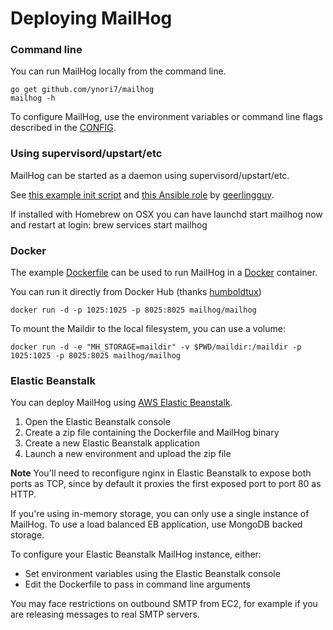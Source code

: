 Deploying MailHog
=================

### Command line

You can run MailHog locally from the command line.

    go get github.com/ynori7/mailhog
    mailhog -h

To configure MailHog, use the environment variables or command line flags
described in the [CONFIG](CONFIG.md).

### Using supervisord/upstart/etc

MailHog can be started as a daemon using supervisord/upstart/etc.

See [this example init script](https://github.com/geerlingguy/ansible-role-mailhog/blob/master/templates/mailhog.init.j2)
and [this Ansible role](https://github.com/geerlingguy/ansible-role-mailhog) by [geerlingguy](https://github.com/geerlingguy).

If installed with Homebrew on OSX you can have launchd start mailhog now and restart at login:
    brew services start mailhog

### Docker

The example [Dockerfile](../Dockerfile) can be used to run MailHog in a [Docker](https://www.docker.com/) container.

You can run it directly from Docker Hub (thanks [humboldtux](https://github.com/humboldtux))

    docker run -d -p 1025:1025 -p 8025:8025 mailhog/mailhog

To mount the Maildir to the local filesystem, you can use a volume:

    docker run -d -e "MH_STORAGE=maildir" -v $PWD/maildir:/maildir -p 1025:1025 -p 8025:8025 mailhog/mailhog

### Elastic Beanstalk

You can deploy MailHog using [AWS Elastic Beanstalk](http://aws.amazon.com/elasticbeanstalk/).

1. Open the Elastic Beanstalk console
2. Create a zip file containing the Dockerfile and MailHog binary
3. Create a new Elastic Beanstalk application
4. Launch a new environment and upload the zip file

**Note** You'll need to reconfigure nginx in Elastic Beanstalk to expose both
ports as TCP, since by default it proxies the first exposed port to port 80 as HTTP.

If you're using in-memory storage, you can only use a single instance of
MailHog. To use a load balanced EB application, use MongoDB backed storage.

To configure your Elastic Beanstalk MailHog instance, either:

* Set environment variables using the Elastic Beanstalk console
* Edit the Dockerfile to pass in command line arguments

You may face restrictions on outbound SMTP from EC2, for example if you are
releasing messages to real SMTP servers.
